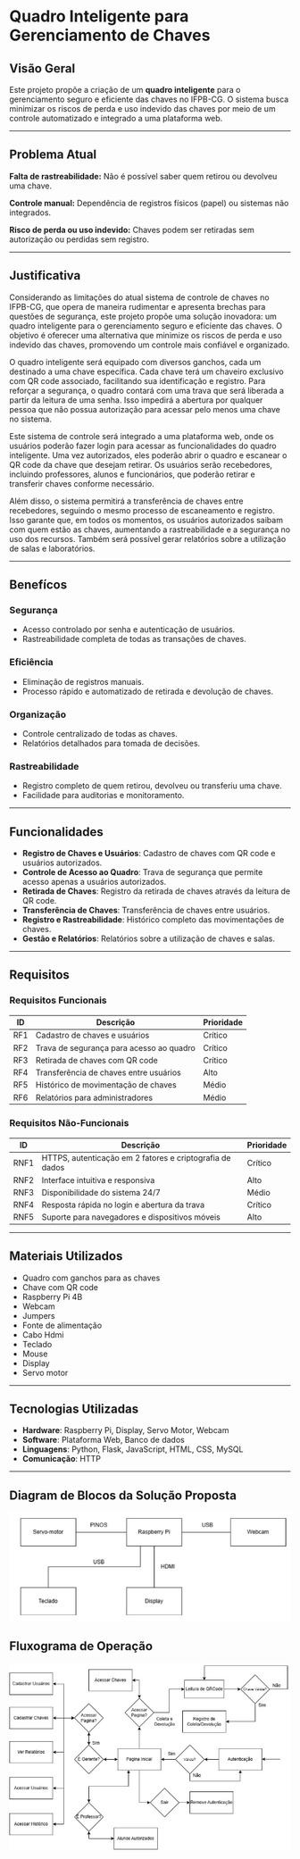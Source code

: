 # Quadro Inteligente para Gerenciamento de Chaves

## Visão Geral
Este projeto propõe a criação de um **quadro inteligente** para o gerenciamento seguro e eficiente das chaves no IFPB-CG. O sistema busca minimizar os riscos de perda e uso indevido das chaves por meio de um controle automatizado e integrado a uma plataforma web.

----

## Problema Atual
**Falta de rastreabilidade:** Não é possível saber quem retirou ou devolveu uma chave.

**Controle manual:** Dependência de registros físicos (papel) ou sistemas não integrados.

**Risco de perda ou uso indevido:** Chaves podem ser retiradas sem autorização ou perdidas sem registro.

----

## Justificativa
Considerando as limitações do atual sistema de controle de chaves no IFPB-CG, que opera de maneira rudimentar e apresenta brechas para questões de segurança, este projeto propõe uma solução inovadora: um quadro inteligente para o gerenciamento seguro e eficiente das chaves. O objetivo é oferecer uma alternativa que minimize os riscos de perda e uso indevido das chaves, promovendo um controle mais confiável e organizado.

O quadro inteligente será equipado com diversos ganchos, cada um destinado a uma chave específica. Cada chave terá um chaveiro exclusivo com QR code associado, facilitando sua identificação e registro. Para reforçar a segurança, o quadro contará com uma trava que será liberada a partir da leitura de uma senha. Isso impedirá a abertura por qualquer pessoa que não possua autorização para acessar pelo menos uma chave no sistema.

Este sistema de controle será integrado a uma plataforma web, onde os usuários poderão fazer login para acessar as funcionalidades do quadro inteligente. Uma vez autorizados, eles poderão abrir o quadro e escanear o QR code da chave que desejam retirar. Os usuários serão recebedores, incluindo professores, alunos e funcionários, que poderão retirar e transferir chaves conforme necessário.

Além disso, o sistema permitirá a transferência de chaves entre recebedores, seguindo o mesmo processo de escaneamento e registro. Isso garante que, em todos os momentos, os usuários autorizados saibam com quem estão as chaves, aumentando a rastreabilidade e a segurança no uso dos recursos. Também será possível gerar relatórios sobre a utilização de salas e laboratórios.

----

## Benefícos
### Segurança
- Acesso controlado por senha e autenticação de usuários.
- Rastreabilidade completa de todas as transações de chaves.
### Eficiência
- Eliminação de registros manuais.
- Processo rápido e automatizado de retirada e devolução de chaves.
### Organização
- Controle centralizado de todas as chaves.
- Relatórios detalhados para tomada de decisões.
### Rastreabilidade
- Registro completo de quem retirou, devolveu ou transferiu uma chave.
- Facilidade para auditorias e monitoramento.

----

## Funcionalidades
- **Registro de Chaves e Usuários**: Cadastro de chaves com QR code e usuários autorizados.
- **Controle de Acesso ao Quadro**: Trava de segurança que permite acesso apenas a usuários autorizados.
- **Retirada de Chaves**: Registro da retirada de chaves através da leitura de QR code.
- **Transferência de Chaves**: Transferência de chaves entre usuários.
- **Registro e Rastreabilidade**: Histórico completo das movimentações de chaves.
- **Gestão e Relatórios**: Relatórios sobre a utilização de chaves e salas.

----

## Requisitos
### Requisitos Funcionais
| ID  | Descrição | Prioridade |
|-----|------------|------------|
| RF1 | Cadastro de chaves e usuários | Crítico |
| RF2 | Trava de segurança para acesso ao quadro | Crítico |
| RF3 | Retirada de chaves com QR code | Crítico |
| RF4 | Transferência de chaves entre usuários | Alto |
| RF5 | Histórico de movimentação de chaves | Médio |
| RF6 | Relatórios para administradores | Médio |

### Requisitos Não-Funcionais
| ID | Descrição | Prioridade |
|----|------------|------------|
| RNF1 | HTTPS, autenticação em 2 fatores e criptografia de dados | Crítico |
| RNF2 | Interface intuitiva e responsiva | Alto |
| RNF3 | Disponibilidade do sistema 24/7 | Médio |
| RNF4 | Resposta rápida no login e abertura da trava | Crítico |
| RNF5 | Suporte para navegadores e dispositivos móveis | Alto |

----

## Materiais Utilizados
- Quadro com ganchos para as chaves
- Chave com QR code
- Raspberry Pi 4B
- Webcam
- Jumpers
- Fonte de alimentação
- Cabo Hdmi
- Teclado
- Mouse
- Display
- Servo motor

----

## Tecnologias Utilizadas
- **Hardware**: Raspberry Pi, Display, Servo Motor, Webcam
- **Software**: Plataforma Web, Banco de dados
- **Linguagens**: Python, Flask, JavaScript, HTML, CSS, MySQL
- **Comunicação**: HTTP

----
## Diagram de Blocos da Solução Proposta
![Descrição da Imagem](Diagrama_Blocos.PNG)

## Fluxograma de Operação
![Descrição da Imagem](Fluxograma_Chaves.jpg)
